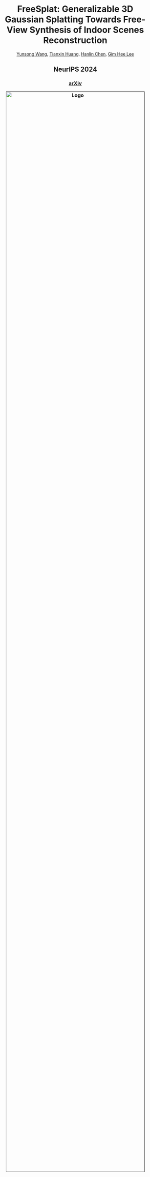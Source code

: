 <p align="center">

  <h1 align="center">FreeSplat: Generalizable 3D Gaussian Splatting Towards Free-View Synthesis of Indoor Scenes Reconstruction</h1>
  <p align="center">
    <a href="https://wangys16.github.io/">Yunsong Wang</a>,
    <a href="https://tianxinhuang.github.io/">Tianxin Huang</a>,
    <a href="https://hlinchen.github.io/">Hanlin Chen</a>,
    <a href="https://www.comp.nus.edu.sg/~leegh/">Gim Hee Lee</a>

  </p>

  <h2 align="center">NeurIPS 2024</h2>

  <h3 align="center"><a href="https://arxiv.org/pdf/2405.17958">arXiv</a>
  <div align="center"></div>
</p>

<p align="center">
  <a href="">
    <img src="./teaser/teaser.png" alt="Logo" width="95%">
  </a>
</p>

# Abstract

FreeSplat is a generalizable 3DGS method for indoor scene reconstruction, which leverages low-cost 2D backbones for feature extraction and cost volume for multi-view aggregation. Furthermore, FreeSplat proposes a Pixel-wise Triplet Fusion (PTF) module to merge multi-view 3D Gaussians, such that to remove those redundant ones and provide point-level latent fusion and regularization on Gaussian localization. FreeSplat shows consistent quality and efficiency improvements especially when given large numbers of input views.

# Installation

To get started, create a virtual environment using Python 3.10+:

```bash
git clone https://github.com/wangys16/FreeSplat.git
cd FreeSplat
conda create -n freesplat python=3.10
conda activate freesplat
pip install torch==2.1.2 torchvision==0.16.2 torchaudio==2.1.2 --index-url https://download.pytorch.org/whl/cu121
pip install -r requirements.txt
```

If your system does not use CUDA 12.1 by default, see the troubleshooting tips below from [pixelSplat](https://github.com/dcharatan/pixelsplat).

<details>
<summary>Troubleshooting</summary>
<br>

The Gaussian splatting CUDA code (`diff-gaussian-rasterization`) must be compiled using the same version of CUDA that PyTorch was compiled with. As of December 2023, the version of PyTorch you get when doing `pip install torch` was built using CUDA 12.1. If your system does not use CUDA 12.1 by default, you can try the following:

- Install a version of PyTorch that was built using your CUDA version. For example, to get PyTorch with CUDA 11.8, use the following command (more details [here](https://pytorch.org/get-started/locally/)):

```bash
pip3 install torch torchvision torchaudio --index-url https://download.pytorch.org/whl/cu118
```

- Install CUDA Toolkit 12.1 on your system. One approach (*try this at your own risk!*) is to install a second CUDA Toolkit version using the `runfile (local)` option [here](https://developer.nvidia.com/cuda-12-1-0-download-archive?target_os=Linux&target_arch=x86_64&Distribution=Ubuntu&target_version=22.04&target_type=runfile_local). When you run the installer, disable the options that install GPU drivers and update the default CUDA symlinks. If you do this, you can point your system to CUDA 12.1 during installation as follows:

```bash
LD_LIBRARY_PATH=/usr/local/cuda-12.1/lib64 pip install -r requirements.txt
# If everything else was installed but you're missing diff-gaussian-rasterization, do:
LD_LIBRARY_PATH=/usr/local/cuda-12.1/lib64 pip install git+https://github.com/dcharatan/diff-gaussian-rasterization-modified
```
</details>

# Acquiring Datasets

FreeSplat is trained using about 100 scenes from [ScanNet](http://www.scan-net.org) following [NeRFusion](https://github.com/jetd1/NeRFusion) and [SurfelNeRF](https://github.com/TencentARC/SurfelNeRF), and evaluated on ScanNet and [Replica](https://github.com/facebookresearch/Replica-Dataset) datasets.

You can download our preprocessed datasets [here](https://drive.google.com/drive/folders/1_KqJnSfNrNxSMguBwFtR1cxTPxdLG7Sc?usp=sharing). The downloaded datasets under path ```datasets/``` should look like:
```
datasets
├─ scannet
│  ├─ train
│  ├  ├─scene0005_00
|  ├  ├  ├─ color (RGB images)
│  ├  ├  ├─ depth (depth images)
│  ├  ├  ├─ intrinsic (intrinsics)
│  ├  ├  └─ extrinsics.npy (camera extrinsics)
│  ├  ├─ scene0020_00
│  ├  ...
│  ├─ test
│  ├  ├─
│  ├  ...
│  ├─ train_idx.txt (training scenes list)
│  └─ test_idx.txt (testing scenes list)
├─ replica
│  ├─ test
│  └─ test_idx.txt (testing scenes list)
```
And Replica dataset looks similar but only with 8 testing scenes. 

Our sampled views for evaluation on different settings are in ```assets/evaluation_index_{dataset}_{N}views.json```.

# Acquiring Pre-trained Checkpoints

You can find our pre-trained checkpoints [here](https://drive.google.com/drive/folders/1NKmXXeyTkTeiAsnOcwmWV-1dxuBdyBTb?usp=sharing) and download them to path ```checkpoints/```.

# Running the Code

## Training

The main entry point is `src/main.py`. To train FreeSplat on 2-views, 3-views, and FVT settings, you can respectively call:

```bash
python -m src.main +experiment=scannet/2views +output_dir=train_2views
```
```bash
python -m src.main +experiment=scannet/3views +output_dir=train_3views
```
```bash
python -m src.main +experiment=scannet/fvt +output_dir=train_fvt
```
The output will be saved in path ```outputs/***```.


## Evaluation

To evaluate pre-trained model on the ```[N]```-views setting on ```[DATASET]```, you can call:

```bash
python -m src.main +experiment=[DATASET]/[SETTING] +output_dir=[OUTPUT_PATH] mode=test dataset/view_sampler=evaluation checkpointing.load=[PATH_TO_CHECKPOINT] dataset.view_sampler.num_context_views=[N]
```

For example, to evaluate 2-views trained FreeSplat:

```bash
python -m src.main +experiment=scannet/2views +output_dir=test_scannet_2views mode=test dataset/view_sampler=evaluation checkpointing.load=checkpoints/2views.ckpt dataset.view_sampler.num_context_views=2
```
To evaluate FreeSplat-fvt on ScanNet 10-views setting, you can run:

```bash
python -m src.main +experiment=scannet/fvt +output_dir=test_scannet_fvt mode=test dataset/view_sampler=evaluation checkpointing.load=checkpoints/fvt.ckpt dataset.view_sampler.num_context_views=10 model.encoder.num_views=9
```

Here ```model.encoder.num_views=9``` is to use more nearby views for more accurate depth estimation. We also provide a whole scene reconstruction example that you can possibly run by:
```bash
python -m src.main +experiment=scannet/fvt +output_dir=test_scannet_whole mode=test dataset/view_sampler=evaluation checkpointing.load=checkpoints/fvt.ckpt dataset.view_sampler.num_context_views=30 model.encoder.num_views=30
```

# Camera Ready Updates

1. Our current version directly uses the features extracted by the backbone to conduct multi-view matching, achieving faster training and better performance with slight GPU overhead. 
2. For Gaussian Splatting codebase, we now follow [diff-gaussian-rasterization-w-depth](https://github.com/JonathonLuiten/diff-gaussian-rasterization-w-depth) for more accurate depth rendering.


# BibTeX
If you find our work helpful, please consider citing our paper. Thank you!
```
@article{wang2024freesplat,
  title={FreeSplat: Generalizable 3D Gaussian Splatting Towards Free-View Synthesis of Indoor Scenes},
  author={Wang, Yunsong and Huang, Tianxin and Chen, Hanlin and Lee, Gim Hee},
  journal={arXiv preprint arXiv:2405.17958},
  year={2024}
}
```

# Acknowledgements

Our code is largely based on [pixelSplat](https://github.com/dcharatan/pixelsplat), and our implementation also referred to [SimpleRecon](https://github.com/nianticlabs/simplerecon) and [MVSplat](https://github.com/donydchen/mvsplat). Thanks for their great works!

This work is supported by the Agency for Science, Technology and Research (A*STAR) under its MTC Programmatic Funds (Grant No. M23L7b0021).
